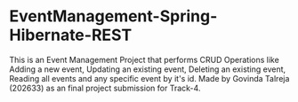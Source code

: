 # EventManagement-Spring-Hibernate-REST
This is an Event Management Project that performs CRUD Operations like Adding a new event, Updating an existing event, Deleting an existing event, Reading all events and any specific event by it's id.
Made by Govinda Talreja (202633) as an final project submission for Track-4.
